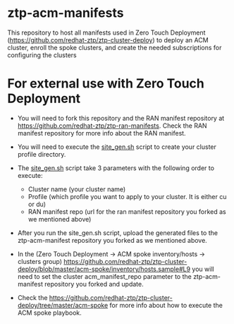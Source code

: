 # ztp-acm-manifests
This repository to host all manifests used in Zero Touch Deployment (https://github.com/redhat-ztp/ztp-cluster-deploy) to deploy an ACM cluster, enroll the spoke clusters, and create
the needed subscriptions for configuring the clusters

# For external use with Zero Touch Deployment
- You will need to fork this repository and the RAN manifest repository at https://github.com/redhat-ztp/ztp-ran-manifests. Check the RAN manifest repository for more info about the RAN manifest.

- You will need to execute the [site_gen.sh](https://github.com/redhat-ztp/ztp-acm-manifests/blob/main/site_gen.sh) script to create your cluster profile directory.

- The [site_gen.sh](https://github.com/redhat-ztp/ztp-acm-manifests/blob/main/site_gen.sh) script take 3 parameters with the following order to execute: 
    - Cluster name (your cluster name)
    - Profile (which profile you want to apply to your cluster. It is either cu or du)
    - RAN manifest repo (url for the ran manifest repository you forked as we mentioned above)

- After you run the site_gen.sh script, upload the generated files to the ztp-acm-manifest repository you forked as we mentioned above.

- In the (Zero Touch Deployment -> ACM spoke inventory/hosts -> clusters group) https://github.com/redhat-ztp/ztp-cluster-deploy/blob/master/acm-spoke/inventory/hosts.sample#L9 you will need to set the cluster acm_manifest_repo parameter to the ztp-acm-manifest repository you forked and update.

- Check the https://github.com/redhat-ztp/ztp-cluster-deploy/tree/master/acm-spoke for more info about how to execute the ACM spoke playbook.